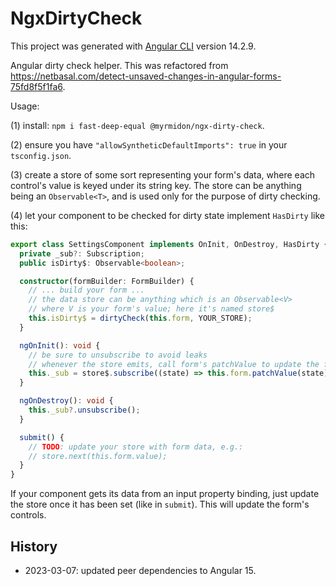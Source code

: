 # NgxDirtyCheck

This project was generated with [Angular CLI](https://github.com/angular/angular-cli) version 14.2.9.

Angular dirty check helper. This was refactored from <https://netbasal.com/detect-unsaved-changes-in-angular-forms-75fd8f5f1fa6>.

Usage:

(1) install: `npm i fast-deep-equal @myrmidon/ngx-dirty-check`.

(2) ensure you have `"allowSyntheticDefaultImports": true` in your `tsconfig.json`.

(3) create a store of some sort representing your form's data, where each control's value is keyed under its string key. The store can be anything being an `Observable<T>`, and is used only for the purpose of dirty checking.

(4) let your component to be checked for dirty state implement `HasDirty` like this:

```ts
export class SettingsComponent implements OnInit, OnDestroy, HasDirty {
  private _sub?: Subscription;
  public isDirty$: Observable<boolean>;

  constructor(formBuilder: FormBuilder) {
    // ... build your form ...
    // the data store can be anything which is an Observable<V>
    // where V is your form's value; here it's named store$
    this.isDirty$ = dirtyCheck(this.form, YOUR_STORE);
  }

  ngOnInit(): void {
    // be sure to unsubscribe to avoid leaks
    // whenever the store emits, call form's patchValue to update the form's values
    this._sub = store$.subscribe((state) => this.form.patchValue(state));
  }

  ngOnDestroy(): void {
    this._sub?.unsubscribe();
  }

  submit() {
    // TODO: update your store with form data, e.g.:
    // store.next(this.form.value);
  }
}
```

If your component gets its data from an input property binding, just update the store once it has been set (like in `submit`). This will update the form's controls.

## History

- 2023-03-07: updated peer dependencies to Angular 15.
